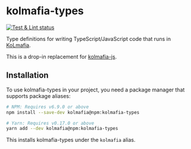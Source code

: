 # kolmafia-types

[![Test & Lint status](https://github.com/pastelmind/kolmafia-types/workflows/Test%20&%20Lint/badge.svg)](https://github.com/pastelmind/kolmafia-types/actions?query=workflow%3A%22Test+%26+Lint%22)

Type definitions for writing TypeScript/JavaScript code that runs in [KoLmafia](https://sourceforge.net/projects/kolmafia).

This is a drop-in replacement for [kolmafia-js](https://github.com/Loathing-Associates-Scripting-Society/kolmafia-js).

## Installation

To use kolmafia-types in your project, you need a package manager that supports package aliases:

```sh
# NPM: Requires v6.9.0 or above
npm install --save-dev kolmafia@npm:kolmafia-types

# Yarn: Requires v0.17.0 or above
yarn add --dev kolmafia@npm:kolmafia-types
```

This installs kolmafia-types under the `kolmafia` alias.
